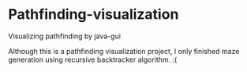 # Pathfinding-visualization
Visualizing pathfinding by java-gui

Although this is a pathfinding visualization project, I only finished maze generation using recursive backtracker algorithm. :(
